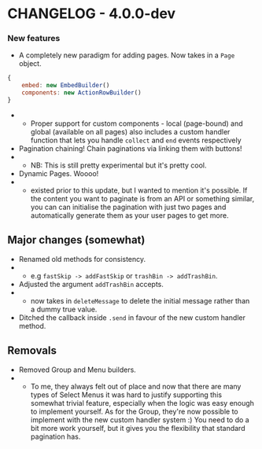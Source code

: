 # CHANGELOG - 4.0.0-dev

### New features
- A completely new paradigm for adding pages. Now takes in a `Page` object.
```js
{
    embed: new EmbedBuilder()
    components: new ActionRowBuilder()
}
```
- - Proper support for custom components - local (page-bound) and global (available on all pages)
also includes a custom handler function that lets you handle `collect` and `end` events respectively
- Pagination chaining! Chain paginations via linking them with buttons!
- - NB: This is still pretty experimental but it's pretty cool. 
- Dynamic Pages. Woooo!
- - existed prior to this update, but I wanted to mention it's possible. If the content you want to paginate is from an API or something similar, you can can initialise the pagination with just two pages and automatically generate them as your user pages to get more.

## Major changes (somewhat) 
- Renamed old methods for consistency.
- - e.g `fastSkip -> addFastSkip` or `trashBin -> addTrashBin`.
- Adjusted the argument `addTrashBin` accepts.
- - now takes in `deleteMessage` to delete the initial message rather than a dummy true value.
- Ditched the callback inside `.send` in favour of the new custom handler method.

## Removals
- Removed Group and Menu builders. 
- - To me, they always felt out of place and now that there are many types of Select Menus it was hard to justify supporting  this somewhat trivial feature, especially when the logic was easy enough to implement yourself. As for the Group, they're now possible to implement with the new custom handler system :) You need to do a bit more work yourself, but it gives you the flexibility that standard pagination has.

